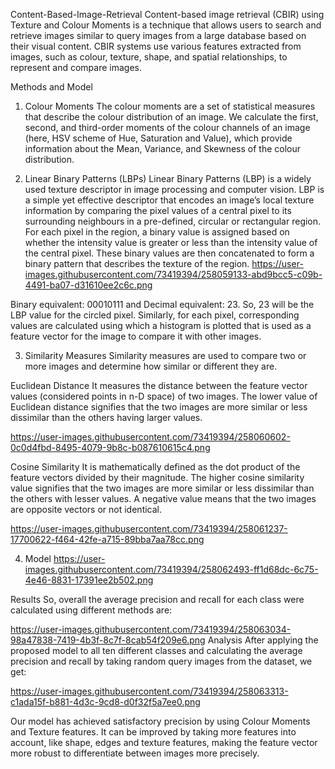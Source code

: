Content-Based-Image-Retrieval
Content-based image retrieval (CBIR) using Texture and Colour Moments is a technique that allows users to search and retrieve images similar to query images from a large database based on their visual content. CBIR systems use various features extracted from images, such as colour, texture, shape, and spatial relationships, to represent and compare images.

Methods and Model
1. Colour Moments
The colour moments are a set of statistical measures that describe the colour distribution of an image. We calculate the first, second, and third-order moments of the colour channels of an image (here, HSV scheme of Hue, Saturation and Value), which provide information about the Mean, Variance, and Skewness of the colour distribution.

2. Linear Binary Patterns (LBPs)
Linear Binary Patterns (LBP) is a widely used texture descriptor in image processing and computer vision. LBP is a simple yet effective descriptor that encodes an image’s local texture information by comparing the pixel values of a central pixel to its surrounding neighbours in a pre-defined, circular or rectangular region. For each pixel in the region, a binary value is assigned based on whether the intensity value is greater or less than the intensity value of the central pixel. These binary values are then concatenated to form a binary pattern that describes the texture of the region.
https://user-images.githubusercontent.com/73419394/258059133-abd9bcc5-c09b-4491-ba07-d31610ee2c6c.png


Binary equivalent: 00010111 and Decimal equivalent: 23. So, 23 will be the LBP value for the circled pixel.
Similarly, for each pixel, corresponding values are calculated using which a histogram is plotted that is used as a feature vector for the image to compare it with other images.

3. Similarity Measures
Similarity measures are used to compare two or more images and determine how similar or different they are.

Euclidean Distance
It measures the distance between the feature vector values (considered points in n-D space) of two images. The lower value of Euclidean distance signifies that the two images are more similar or less dissimilar than the others having larger values.

https://user-images.githubusercontent.com/73419394/258060602-0c0d4fbd-8495-4079-9b8c-b087610615c4.png

Cosine Similarity
It is mathematically defined as the dot product of the feature vectors divided by their magnitude. The higher cosine similarity value signifies that the two images are more similar or less dissimilar than the others with lesser values. A negative value means that the two images are opposite vectors or not identical.

https://user-images.githubusercontent.com/73419394/258061237-17700622-f464-42fe-a715-89bba7aa78cc.png

4. Model
https://user-images.githubusercontent.com/73419394/258062493-ff1d68dc-6c75-4e46-8831-17391ee2b502.png

Results
So, overall the average precision and recall for each class were calculated using different methods are:

https://user-images.githubusercontent.com/73419394/258063034-98a47838-7419-4b3f-8c7f-8cab54f209e6.png
Analysis
After applying the proposed model to all ten different classes and calculating the average precision and recall by taking random query images from the dataset, we get:

https://user-images.githubusercontent.com/73419394/258063313-c1ada15f-b881-4d3c-9cd8-d0f32f5a7ee0.png

Our model has achieved satisfactory precision by using Colour Moments and Texture features. It can be improved by taking more features into account, like shape, edges and texture features, making the feature vector more robust to differentiate between images more precisely.
